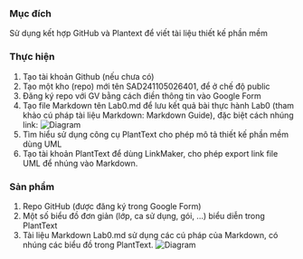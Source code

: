 ### Mục đích
Sử dụng kết hợp GitHub và Plantext để viết tài liệu thiết kế phần mềm
### Thực hiện
  1. Tạo tài khoản Github (nếu chưa có)
  2. Tạo một kho (repo) mới tên SAD241105026401, để ở chế độ public
  3. Đăng ký repo với GV bằng cách điền thông tin vào Google Form
  4. Tạo file Markdown tên Lab0.md để lưu kết quả bài thực hành Lab0 (tham khảo cú pháp tài liệu Markdown: Markdown Guide), đặc biệt cách nhúng link:
      ![Diagram](https://www.planttext.com/api/plantuml/png/X96n3e8m48RtFiMDai0B40SY30vAJ6HmFQ2XJR2Nq68awfCv-4Y-WXKmOj9Wnp_ttNrtVTuVaJROcFPOCuQvDWqM1eeQjOQTQ4bLcUGABWpi2o3ZAWHR95NrIQX8A8IIshpcVGOJS66-W0zcMkkDnR70Rk65S29PiXjZm-m3NvC4VhPywJJPKomehKY689KPU_NKp4mVz0_cT1YY5Pf4ydPDw9BROZSdjo6KgR39nhRuEHWCyAnZxQB_gDfJJpGdIijh40ntSQJMXB78Rl7-_XS0003__mC0)
  5. Tìm hiểu sử dụng công cụ PlantText cho phép mô tả thiết kế phần mềm dùng UML
  6. Tạo tài khoản PlantText để dùng LinkMaker, cho phép export link file UML để nhúng vào Markdown.
### Sản phẩm
  1. Repo GitHub (được đăng ký trong Google Form)
  2. Một số biểu đồ đơn giản (lớp, ca sử dụng, gói, ...) biểu diễn trong PlantText
  3. Tài liệu Markdown Lab0.md sử dụng các cú pháp của Markdown, có nhúng các biểu đồ trong PlantText.
![Diagram](https://www.planttext.com/api/plantuml/png/d9D1JiCm44NtSufPjb9pWOX5XIeHYRApkXzIgnxHp5InWwWA9sF1aRW29afBN71LuLsS__-yFr4-tp_cFb0RkcOBu9zOi5Ll0UZHXvRgWFMMlCSx9bsn5Jm0nbDWfSPAYL74iXdkJATS8aiOdXzKAgqJ4PwI9cwSCCDmDC-mINpJ7wDi5hIVJ4jyLbx36q0APvG4xKkmilw3sCGmjz0CphVt0b98pICclYKsj1jJPNPtxvHYhnmXuf8Quxgw8d7vaYiAo_slZ6FsuQnMhyxskdwrbTBLCwFsNnDF-xXvBOhamsHU3G1m3fI8-WrSbaHWW7dirly4Nm000F__0m00)
